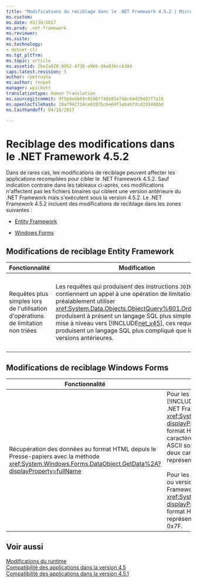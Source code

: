 ```yaml
---
title: "Modifications du reciblage dans le .NET Framework 4.5.2 | Microsoft Docs"
ms.custom: 
ms.date: 03/30/2017
ms.prod: .net-framework
ms.reviewer: 
ms.suite: 
ms.technology:
- dotnet-clr
ms.tgt_pltfrm: 
ms.topic: article
ms.assetid: 2be2a828-9052-4738-a965-d4a836cc6384
caps.latest.revision: 5
author: rpetrusha
ms.author: ronpet
manager: wpickett
translationtype: Human Translation
ms.sourcegitcommit: 9f5b8ebb69c9206ff90b05e748c64d29d82f7a16
ms.openlocfilehash: 10af942724ce0207bc6e64f1ebabfdcd2d3488bd
ms.lasthandoff: 04/18/2017

---
```

# <a name="retargeting-changes-in-the-net-framework-452"></a>Reciblage des modifications dans le .NET Framework 4.5.2
Dans de rares cas, les modifications de reciblage peuvent affecter les applications recompilées pour cibler le .NET Framework 4.5.2. Sauf indication contraire dans les tableaux ci-après, ces modifications n'affectent pas les fichiers binaires qui ciblent une version antérieure du .NET Framework mais s'exécutent sous la version 4.5.2. Le .NET Framework 4.5.2 incluent des modifications de reciblage dans les zones suivantes :  
  
-   [Entity Framework](#EF)  
  
-   [Windows Forms](#WinForms)  
  
<a name="EF"></a>   
## <a name="entity-framework-retargeting-changes"></a>Modifications de reciblage Entity Framework  
  
|Fonctionnalité|Modification|Impact|Portée|  
|-------------|------------|------------|-----------|  
|Requêtes plus simples lors de l'utilisation d'opérations de limitation non triées|Les requêtes qui produisent des instructions `JOIN` et contiennent un appel à une opération de limitation sans préalablement utiliser <xref:System.Data.Objects.ObjectQuery%601.OrderBy%2A> produisent à présent un langage SQL plus simple. Après la mise à niveau vers [!INCLUDE[net_v45](../../../includes/net-v45-md.md)], ces requêtes produisent un langage SQL plus compliqué que les versions antérieures.|Cette fonctionnalité est désactivée par défaut. Si Entity Framework génère des instructions `JOIN` supplémentaires qui entraînent une dégradation des performances, vous pouvez activer cette fonctionnalité en ajoutant l'entrée suivante à la section `<appSettings>` du fichier de configuration de l'application (app.config) :<br /><br /> `<add key="EntityFramework_SimplifyLimitOperations" value="true" />`|Secondaire|  
  
<a name="WinForms"></a>   
## <a name="windows-forms-retargeting-changes"></a>Modifications de reciblage Windows Forms  
  
|Fonctionnalité|Modification|Impact|Portée|  
|-------------|------------|------------|-----------|  
|Récupération des données au format HTML depuis le Presse-papiers avec la méthode <xref:System.Windows.Forms.DataObject.GetData%2A?displayProperty=fullName>|Pour les applications qui ciblent [!INCLUDE[net_v40_short](../../../includes/net-v40-short-md.md)] ou qui s’exécutent sur le .NET Framework 4.5.1 ou versions antérieures, <xref:System.Windows.Forms.DataObject.GetData%2A?displayProperty=fullName> récupère les données au format HTML sous forme de chaîne ASCII. Ainsi, les caractères non-ASCII (caractères dont les codes ASCII sont supérieurs à 0x7F) sont représentés par deux caractères aléatoires. Par exemple, é (0xE9) est représenté par Ã© (0xC3 0xA9).<br /><br /> Pour les applications qui ciblent le [!INCLUDE[net_v45](../../../includes/net-v45-md.md)] ou version ultérieure et qui s'exécutent sur le .NET Framework 4.5.2, <xref:System.Windows.Forms.DataObject.GetData%2A?displayProperty=fullName> récupère les données au format HTML sous la forme de données UTF-8, qui représentent correctement les caractères supérieurs à 0x7F.|Si vous avez implémenté une solution de contournement pour ce problème de codage des chaînes au format HTML (par exemple, en codant explicitement la chaîne HTML récupérée à partir du Presse-papiers en la transférant à la méthode <xref:System.Text.UTF8Encoding.GetString%2A?displayProperty=fullName>) et que vous reciblez votre application depuis la version 4 vers la version 4.5, cette solution devrait être supprimée.|Mineur|  
  
## <a name="see-also"></a>Voir aussi  
 [Modifications du runtime](../../../docs/framework/migration-guide/runtime-changes-in-the-net-framework-4-5-2.md)   
 [Compatibilité des applications dans la version 4.5](../../../docs/framework/migration-guide/application-compatibility-in-the-net-framework-4-5.md)   
 [Compatibilité des applications dans la version 4.5.1](../../../docs/framework/migration-guide/application-compatibility-in-the-net-framework-4-5-1.md)
